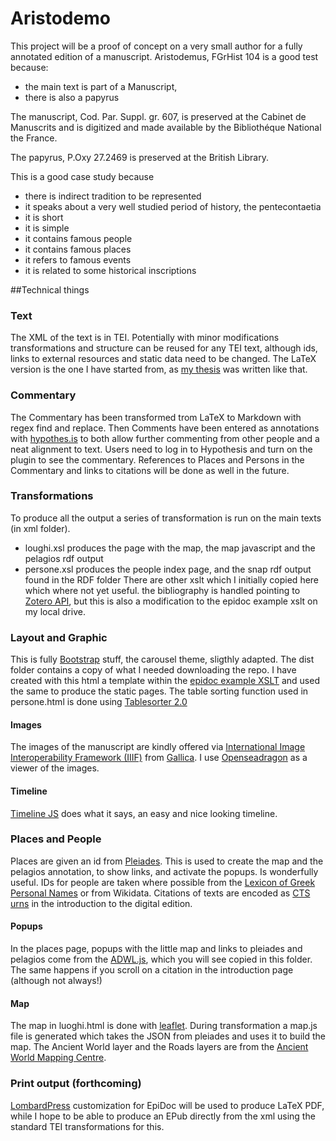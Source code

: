 # Aristodemo
This project will be a proof of concept on a very small author for a fully annotated edition of a manuscript.
Aristodemus, FGrHist 104 is a good test because: 
* the main text is part of a Manuscript, 
* there is also a papyrus

The manuscript, Cod. Par. Suppl. gr. 607, is preserved at the Cabinet de Manuscrits and is digitized and made available by the Bibliothéque National the France.

The papyrus, P.Oxy 27.2469 is preserved at the British Library.

This is a good case study because
* there is indirect tradition to be represented
* it speaks about a very well studied period of history, the pentecontaetia
* it is short
* it is simple
* it contains famous people
* it contains famous places
* it refers to famous events
* it is related to some historical inscriptions

##Technical things

### Text
The XML of the text is in TEI. Potentially with minor modifications transformations and structure can be reused for any TEI text, although ids, links to external resources and static data need to be changed.
The LaTeX version is the one I have started from, as [my thesis](http://amsdottorato.unibo.it/6257/) was written like that.

### Commentary
The Commentary has been transformed trom LaTeX to Markdown with regex find and replace. Then Comments have been entered as annotations with [hypothes.is](http://hypothes.is) to both allow further commenting from other people and a neat alignment to text. Users need to log in to Hypothesis and turn on the plugin to see the commentary. References to Places and Persons in the Commentary and links to citations will be done as well in the future.

### Transformations
To produce all the output a series of transformation is run on the main texts (in xml folder). 
* loughi.xsl produces the page with the map, the map javascript and the pelagios rdf output
* persone.xsl produces the people index page, and the snap rdf output found in the RDF folder
There are other xslt which I initially copied here which where not yet useful.
the bibliography is handled pointing to [Zotero API](https://www.zotero.org/support/dev/web_api/v2/start), but this is also a modification to the epidoc example xslt on my local drive.

### Layout and Graphic
This is fully [Bootstrap](http://getbootstrap.com/) stuff, the carousel theme, sligthly adapted. The dist folder contains a copy of what I needed downloading the repo. I have created with this html a template within the [epidoc example XSLT](https://sourceforge.net/p/epidoc/wiki/Stylesheets/) and used the same to produce the static pages. The table sorting function used in persone.html is done using [Tablesorter 2.0](http://tablesorter.com/docs/)

#### Images
The images of the manuscript are kindly offered via [International Image Interoperability Framework (IIIF)](http://iiif.io/) from [Gallica](http://gallica.bnf.fr/). I use [Openseadragon](https://openseadragon.github.io/) as a viewer of the images.

#### Timeline
[Timeline JS](https://timeline.knightlab.com/) does what it says, an easy and nice looking timeline. 

### Places and People
Places are given an id from [Pleiades](http://pleiades.stoa.org/). This is used to create the map and the pelagios annotation, to show links, and activate the popups. Is wonderfully useful.
IDs for people are taken where possible from the [Lexicon of Greek Personal Names](http://clas-lgpn2.classics.ox.ac.uk/) or from Wikidata. 
Citations of texts are encoded as [CTS urns](http://www.homermultitext.org/hmt-doc/cite/cts-urn-overview.html) in the introduction to the digital edition.

#### Popups
In the places page, popups with the little map and links to pleiades and pelagios come from the [ADWL.js](http://isawnyu.github.com/awld-js/awld-test.html), which you will see copied in this folder. The same happens if you scroll on a citation in the introduction page (although not always!)

#### Map
The map in luoghi.html is done with [leaflet](http://leafletjs.com/examples/quick-start.html). During transformation a map.js file is generated which takes the JSON from pleiades and uses it to build the map.
The Ancient World layer and the Roads layers are from the [Ancient World Mapping Centre](http://awmc.unc.edu/wordpress/tiles/).

### Print output (forthcoming)
[LombardPress](https://bitbucket.org/lombardpress/lombardpress-print) customization for EpiDoc will be used to produce LaTeX PDF, while I hope to be able to produce an EPub directly from the xml using the standard TEI transformations for this. 

